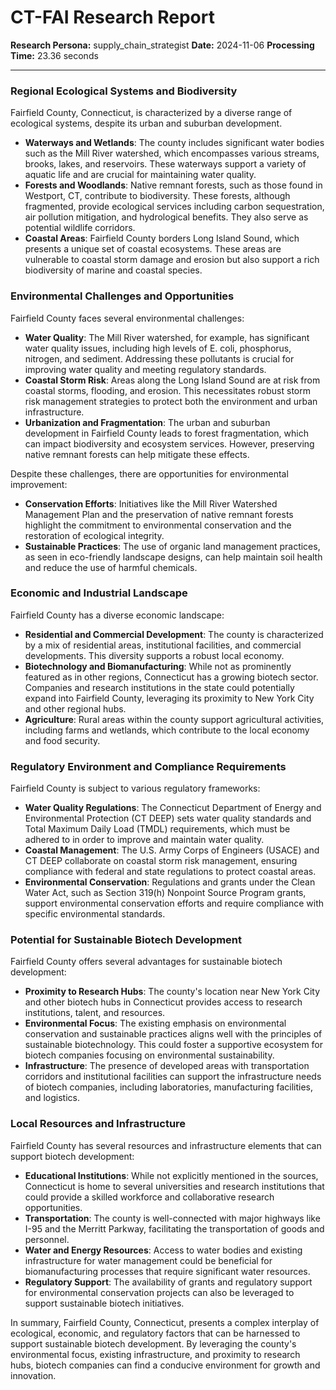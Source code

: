 # CT-FAI Research Report

**Research Persona:** supply_chain_strategist
**Date:** 2024-11-06
**Processing Time:** 23.36 seconds

---

### Regional Ecological Systems and Biodiversity

Fairfield County, Connecticut, is characterized by a diverse range of ecological systems, despite its urban and suburban development.

- **Waterways and Wetlands**: The county includes significant water bodies such as the Mill River watershed, which encompasses various streams, brooks, lakes, and reservoirs. These waterways support a variety of aquatic life and are crucial for maintaining water quality.
- **Forests and Woodlands**: Native remnant forests, such as those found in Westport, CT, contribute to biodiversity. These forests, although fragmented, provide ecological services including carbon sequestration, air pollution mitigation, and hydrological benefits. They also serve as potential wildlife corridors.
- **Coastal Areas**: Fairfield County borders Long Island Sound, which presents a unique set of coastal ecosystems. These areas are vulnerable to coastal storm damage and erosion but also support a rich biodiversity of marine and coastal species.

### Environmental Challenges and Opportunities

Fairfield County faces several environmental challenges:

- **Water Quality**: The Mill River watershed, for example, has significant water quality issues, including high levels of E. coli, phosphorus, nitrogen, and sediment. Addressing these pollutants is crucial for improving water quality and meeting regulatory standards.
- **Coastal Storm Risk**: Areas along the Long Island Sound are at risk from coastal storms, flooding, and erosion. This necessitates robust storm risk management strategies to protect both the environment and urban infrastructure.
- **Urbanization and Fragmentation**: The urban and suburban development in Fairfield County leads to forest fragmentation, which can impact biodiversity and ecosystem services. However, preserving native remnant forests can help mitigate these effects.

Despite these challenges, there are opportunities for environmental improvement:

- **Conservation Efforts**: Initiatives like the Mill River Watershed Management Plan and the preservation of native remnant forests highlight the commitment to environmental conservation and the restoration of ecological integrity.
- **Sustainable Practices**: The use of organic land management practices, as seen in eco-friendly landscape designs, can help maintain soil health and reduce the use of harmful chemicals.

### Economic and Industrial Landscape

Fairfield County has a diverse economic landscape:

- **Residential and Commercial Development**: The county is characterized by a mix of residential areas, institutional facilities, and commercial developments. This diversity supports a robust local economy.
- **Biotechnology and Biomanufacturing**: While not as prominently featured as in other regions, Connecticut has a growing biotech sector. Companies and research institutions in the state could potentially expand into Fairfield County, leveraging its proximity to New York City and other regional hubs.
- **Agriculture**: Rural areas within the county support agricultural activities, including farms and wetlands, which contribute to the local economy and food security.

### Regulatory Environment and Compliance Requirements

Fairfield County is subject to various regulatory frameworks:

- **Water Quality Regulations**: The Connecticut Department of Energy and Environmental Protection (CT DEEP) sets water quality standards and Total Maximum Daily Load (TMDL) requirements, which must be adhered to in order to improve and maintain water quality.
- **Coastal Management**: The U.S. Army Corps of Engineers (USACE) and CT DEEP collaborate on coastal storm risk management, ensuring compliance with federal and state regulations to protect coastal areas.
- **Environmental Conservation**: Regulations and grants under the Clean Water Act, such as Section 319(h) Nonpoint Source Program grants, support environmental conservation efforts and require compliance with specific environmental standards.

### Potential for Sustainable Biotech Development

Fairfield County offers several advantages for sustainable biotech development:

- **Proximity to Research Hubs**: The county's location near New York City and other biotech hubs in Connecticut provides access to research institutions, talent, and resources.
- **Environmental Focus**: The existing emphasis on environmental conservation and sustainable practices aligns well with the principles of sustainable biotechnology. This could foster a supportive ecosystem for biotech companies focusing on environmental sustainability.
- **Infrastructure**: The presence of developed areas with transportation corridors and institutional facilities can support the infrastructure needs of biotech companies, including laboratories, manufacturing facilities, and logistics.

### Local Resources and Infrastructure

Fairfield County has several resources and infrastructure elements that can support biotech development:

- **Educational Institutions**: While not explicitly mentioned in the sources, Connecticut is home to several universities and research institutions that could provide a skilled workforce and collaborative research opportunities.
- **Transportation**: The county is well-connected with major highways like I-95 and the Merritt Parkway, facilitating the transportation of goods and personnel.
- **Water and Energy Resources**: Access to water bodies and existing infrastructure for water management could be beneficial for biomanufacturing processes that require significant water resources.
- **Regulatory Support**: The availability of grants and regulatory support for environmental conservation projects can also be leveraged to support sustainable biotech initiatives.

In summary, Fairfield County, Connecticut, presents a complex interplay of ecological, economic, and regulatory factors that can be harnessed to support sustainable biotech development. By leveraging the county's environmental focus, existing infrastructure, and proximity to research hubs, biotech companies can find a conducive environment for growth and innovation.